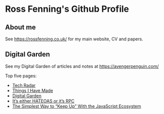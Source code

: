 # Ross Fenning's Github Profile

## About me

See https://rossfenning.co.uk/ for my main website, CV and papers.

## Digital Garden

See my Digital Garden of articles and notes at https://avengerpenguin.com/

Top five pages:

<ul>

<li><a href="https://avengerpenguin.com/tech-radar/">Tech Radar</a></li>

<li><a href="https://avengerpenguin.com/things-i-have-made/">Things I Have Made</a></li>

<li><a href="https://avengerpenguin.com/digital-garden/">Digital Garden</a></li>

<li><a href="https://avengerpenguin.com/hateoas-or-rpc/">It’s either <span class="caps">HATEOAS</span> or it’s <span class="caps">RPC</span></a></li>

<li><a href="https://avengerpenguin.com/keeping-up-with-javascript/">The Simplest Way to “Keep Up” With the JavaScript Ecosystem</a></li>

</ul>
